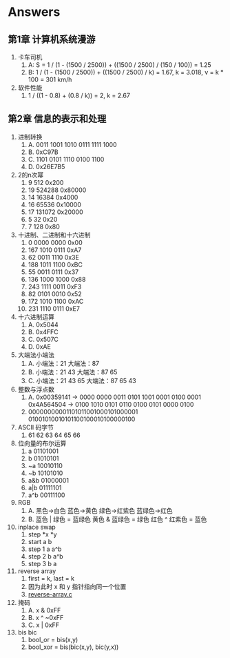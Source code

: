 # Answers

## 第1章 计算机系统漫游

1. 卡车司机
    1. A: S = 1 / (1 - (1500 / 2500)) + ((1500 / 2500) / (150 / 100)) = 1.25
    1. B: 1 / (1 - (1500 / 2500)) + ((1500 / 2500) / k) = 1.67, k = 3.018, v = k * 100 = 301 km/h
1. 软件性能
    1. 1 / ((1 - 0.8) + (0.8 / k)) = 2, k = 2.67

## 第2章 信息的表示和处理

1. 进制转换
    1. A. 0011 1001 1010 0111 1111 1000
    1. B. 0xC97B
    1. C. 1101 0101 1110 0100 1100
    1. D. 0x26E7B5
1. 2的n次幂
    1. 9    512     0x200
    1. 19   524288  0x80000
    1. 14   16384   0x4000
    1. 16   65536   0x10000
    1. 17   131072  0x20000
    1. 5    32      0x20
    1. 7    128     0x80
1. 十进制、二进制和十六进制
    1. 0    0000 0000   0x00
    1. 167  1010 0111   0xA7
    1. 62   0011 1110   0x3E
    1. 188  1011 1100   0xBC
    1. 55   0011 0111   0x37
    1. 136  1000 1000   0x88
    1. 243  1111 0011   0xF3
    1. 82   0101 0010   0x52
    1. 172  1010 1100   0xAC
    1. 231  1110 0111   0xE7
1. 十六进制运算
    1. A. 0x5044
    1. B. 0x4FFC
    1. C. 0x507C
    1. D. 0xAE
1. 大端法小端法
    1. A. 小端法：21        大端法：87
    1. B. 小端法：21 43     大端法：87 65
    1. C. 小端法：21 43 65  大端法：87 65 43
1. 整数与浮点数
    1. A. 0x00359141 -> 0000 0000 0011 0101 1001 0001 0100 0001
          0x4A564504 -> 0100 1010 0101 0110 0100 0101 0000 0100
    1. 00000000001101011001000101000001
         01001010010101100100010100000100
1. ASCII 码字节
    1. 61 62 63 64 65 66
1. 位向量的布尔运算
    1. a    01101001
    1. b    01010101
    1. ~a   10010110
    1. ~b   10101010
    1. a&b  01000001
    1. a|b  01111101
    1. a^b  00111100
1. RGB
    1. A. 黑色->白色 蓝色->黄色 绿色->红紫色 蓝绿色->红色
    1. B. 蓝色 | 绿色 = 蓝绿色    黄色 & 蓝绿色 = 绿色    红色 ^ 红紫色 = 蓝色
1. inplace swap
    1. step     \*x  \*y
    1. start    a   b
    1. step 1   a   a^b
    1. step 2   b   a^b
    1. step 3   b   a
1. reverse array
    1. first = k, last = k
    1. 因为此时 x 和 y 指针指向同一个位置
    1. [reverse-array.c](reverse-array.c)
1. 掩码
    1. A. x & 0xFF
    1. B. x ^ ~0xFF
    1. C. x | 0xFF
1. bis bic
    1. bool_or = bis(x,y)
    1. bool_xor = bis(bic(x,y), bic(y,x))
